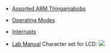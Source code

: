 - [Assorted ARM Thingamabobs](Assorted%20ARM%20Thingamabobs.md)
- [Operating Modes](Operating%20Modes.md)
- [Interrupts](Interrupts.md)

- [Lab Manual](lab_manual.pdf)
 Character set for LCD: ![](Pasted%20image%2020230228152042.png)
 